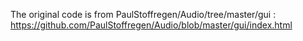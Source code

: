 The original code is from PaulStoffregen/Audio/tree/master/gui : 
https://github.com/PaulStoffregen/Audio/blob/master/gui/index.html

<!--
  Modified from original Node-Red source, for audio system visualization

  Copyright 2013 IBM Corp.

  Licensed under the Apache License, Version 2.0 (the "License");
  you may not use this file except in compliance with the License.
  You may obtain a copy of the License at

  http://www.apache.org/licenses/LICENSE-2.0

  Unless required by applicable law or agreed to in writing, software
  distributed under the License is distributed on an "AS IS" BASIS,
  WITHOUT WARRANTIES OR CONDITIONS OF ANY KIND, either express or implied.
  See the License for the specific language governing permissions and
  limitations under the License.
-->
